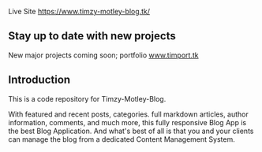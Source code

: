 Live Site
https://www.timzy-motley-blog.tk/

## Stay up to date with new projects
New major projects coming soon; portfolio www.timport.tk

## Introduction
This is a code repository for Timzy-Motley-Blog. 

With featured and recent posts, categories. full markdown articles, author information, comments, and much more, this fully responsive Blog App is the best Blog Application. And what's best of all is that you and your clients can manage the blog from a dedicated Content Management System.

